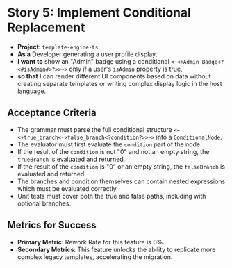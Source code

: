 # Story 5: Implement Conditional Replacement

- **Project**: `template-engine-ts`
- **As a** Developer generating a user profile display,
- **I want to** show an "Admin" badge using a conditional `<~<+Admin Badge<?<#isAdmin#>?>>~>` only if a user's `isAdmin` property is true,
- **so that** I can render different UI components based on data without creating separate templates or writing complex display logic in the host language.

## Acceptance Criteria

- The grammar must parse the full conditional structure `<~<+true_branch<->false_branch<?condition?>>~>` into a `ConditionalNode`.
- The evaluator must first evaluate the `condition` part of the node.
- If the result of the `condition` is not "0" and not an empty string, the `trueBranch` is evaluated and returned.
- If the result of the `condition` is "0" or an empty string, the `falseBranch` is evaluated and returned.
- The branches and condition themselves can contain nested expressions which must be evaluated correctly.
- Unit tests must cover both the true and false paths, including with optional branches.

## Metrics for Success

- **Primary Metric**: Rework Rate for this feature is 0%.
- **Secondary Metrics**: This feature unlocks the ability to replicate more complex legacy templates, accelerating the migration.
